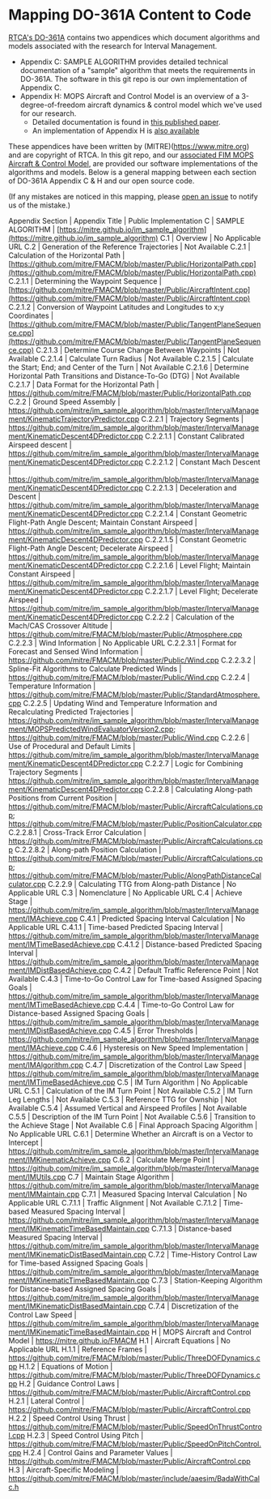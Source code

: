 ﻿# Mapping DO-361A Content to Code

[RTCA's DO-361A](https://my.rtca.org/nc__store?search=do-361) contains two appendices which document algorithms and models associated with the research for Interval Management.

* Appendix C: SAMPLE ALGORITHM provides detailed technical documentation of a "sample" algorithm that meets the requirements in DO-361A. The software in this git repo is our own implementation of Appendix C.
* Appendix H: MOPS Aircraft and Control Model is an overview of a 3-degree-of-freedom aircraft dynamics & control model which we've used for our research.
    * Detailed documentation is found in [this published paper](https://www.mitre.org/publications/technical-papers/derivation-of-a-point-mass-aircraft-model-used-for-fast-time).
    * An implementation of Appendix H is [also available](https://mitre.github.io/FMACM)

These appendices have been written by (MITRE)(https://www.mitre.org) and are copyright of RTCA. In this git repo, and our [associated FIM MOPS Aircraft & Control Model](https://mitre.github.io/FMACM), are provided our software implementations of the algorithms and models. Below is a general mapping between each section of DO-361A Appendix C & H and our open source code.

(If any mistakes are noticed in this mapping, please [open an issue](https://github.com/mitre/im_sample_algorithm/issues) to notify us of the mistake.)

Appendix Section | Appendix Title | Public Implementation
C | SAMPLE ALGORITHM | [https://mitre.github.io/im_sample_algorithm](https://mitre.github.io/im_sample_algorithm)
C.1 | Overview | No Applicable URL
C.2 | Generation of the Reference Trajectories | Not Available
C.2.1 | Calculation of the Horizontal Path | [https://github.com/mitre/FMACM/blob/master/Public/HorizontalPath.cpp](https://github.com/mitre/FMACM/blob/master/Public/HorizontalPath.cpp)
C.2.1.1 | Determining the Waypoint Sequence | [https://github.com/mitre/FMACM/blob/master/Public/AircraftIntent.cpp](https://github.com/mitre/FMACM/blob/master/Public/AircraftIntent.cpp)
C.2.1.2 | Conversion of Waypoint Latitudes and Longitudes to x;y Coordinates | [https://github.com/mitre/FMACM/blob/master/Public/TangentPlaneSequence.cpp](https://github.com/mitre/FMACM/blob/master/Public/TangentPlaneSequence.cpp)
C.2.1.3 | Determine Course Change Between Waypoints | Not Available
C.2.1.4 | Calculate Turn Radius | Not Available
C.2.1.5 | Calculate the Start; End; and Center of the Turn | Not Available
C.2.1.6 | Determine Horizontal Path Transitions and Distance-To-Go (DTG) | Not Available
C.2.1.7 | Data Format for the Horizontal Path | https://github.com/mitre/FMACM/blob/master/Public/HorizontalPath.cpp
C.2.2 | Ground Speed Assembly | https://github.com/mitre/im_sample_algorithm/blob/master/IntervalManagement/KinematicTrajectoryPredictor.cpp
C.2.2.1 | Trajectory Segments | https://github.com/mitre/im_sample_algorithm/blob/master/IntervalManagement/KinematicDescent4DPredictor.cpp
C.2.2.1.1 | Constant Calibrated Airspeed descent | https://github.com/mitre/im_sample_algorithm/blob/master/IntervalManagement/KinematicDescent4DPredictor.cpp
C.2.2.1.2 | Constant Mach Descent | https://github.com/mitre/im_sample_algorithm/blob/master/IntervalManagement/KinematicDescent4DPredictor.cpp
C.2.2.1.3 | Deceleration and Descent | https://github.com/mitre/im_sample_algorithm/blob/master/IntervalManagement/KinematicDescent4DPredictor.cpp
C.2.2.1.4 | Constant Geometric Flight-Path Angle Descent; Maintain Constant Airspeed | https://github.com/mitre/im_sample_algorithm/blob/master/IntervalManagement/KinematicDescent4DPredictor.cpp
C.2.2.1.5 | Constant Geometric Flight-Path Angle Descent; Decelerate Airspeed | https://github.com/mitre/im_sample_algorithm/blob/master/IntervalManagement/KinematicDescent4DPredictor.cpp
C.2.2.1.6 | Level Flight; Maintain Constant Airspeed | https://github.com/mitre/im_sample_algorithm/blob/master/IntervalManagement/KinematicDescent4DPredictor.cpp
C.2.2.1.7 | Level Flight; Decelerate Airspeed | https://github.com/mitre/im_sample_algorithm/blob/master/IntervalManagement/KinematicDescent4DPredictor.cpp
C.2.2.2 | Calculation of the Mach/CAS Crossover Altitude | https://github.com/mitre/FMACM/blob/master/Public/Atmosphere.cpp
C.2.2.3 | Wind Information | No Applicable URL
C.2.2.3.1 | Format for Forecast and Sensed Wind Information | https://github.com/mitre/FMACM/blob/master/Public/Wind.cpp
C.2.2.3.2 | Spline-Fit Algorithms to Calculate Predicted Winds | https://github.com/mitre/FMACM/blob/master/Public/Wind.cpp
C.2.2.4 | Temperature Information | https://github.com/mitre/FMACM/blob/master/Public/StandardAtmosphere.cpp
C.2.2.5 | Updating Wind and Temperature Information and Recalculating Predicted Trajectories | https://github.com/mitre/im_sample_algorithm/blob/master/IntervalManagement/MOPSPredictedWindEvaluatorVersion2.cpp; https://github.com/mitre/FMACM/blob/master/Public/Wind.cpp
C.2.2.6 | Use of Procedural and Default Limits | https://github.com/mitre/im_sample_algorithm/blob/master/IntervalManagement/KinematicDescent4DPredictor.cpp
C.2.2.7 | Logic for Combining Trajectory Segments | https://github.com/mitre/im_sample_algorithm/blob/master/IntervalManagement/KinematicDescent4DPredictor.cpp
C.2.2.8 | Calculating Along-path Positions from Current Position | https://github.com/mitre/FMACM/blob/master/Public/AircraftCalculations.cpp; https://github.com/mitre/FMACM/blob/master/Public/PositionCalculator.cpp
C.2.2.8.1 | Cross-Track Error Calculation | https://github.com/mitre/FMACM/blob/master/Public/AircraftCalculations.cpp
C.2.2.8.2 | Along-path Position Calculation | https://github.com/mitre/FMACM/blob/master/Public/AircraftCalculations.cpp; https://github.com/mitre/FMACM/blob/master/Public/AlongPathDistanceCalculator.cpp
C.2.2.9 | Calculating TTG from Along-path Distance | No Applicable URL
C.3 | Nomenclature | No Applicable URL
C.4 | Achieve Stage | https://github.com/mitre/im_sample_algorithm/blob/master/IntervalManagement/IMAchieve.cpp
C.4.1 | Predicted Spacing Interval Calculation | No Applicable URL
C.4.1.1 | Time-based Predicted Spacing Interval | https://github.com/mitre/im_sample_algorithm/blob/master/IntervalManagement/IMTimeBasedAchieve.cpp
C.4.1.2 | Distance-based Predicted Spacing Interval | https://github.com/mitre/im_sample_algorithm/blob/master/IntervalManagement/IMDistBasedAchieve.cpp
C.4.2 | Default Traffic Reference Point | Not Available
C.4.3 | Time-to-Go Control Law for Time-based Assigned Spacing Goals | https://github.com/mitre/im_sample_algorithm/blob/master/IntervalManagement/IMTimeBasedAchieve.cpp
C.4.4 | Time-to-Go Control Law for Distance-based Assigned Spacing Goals | https://github.com/mitre/im_sample_algorithm/blob/master/IntervalManagement/IMDistBasedAchieve.cpp
C.4.5 | Error Thresholds | https://github.com/mitre/im_sample_algorithm/blob/master/IntervalManagement/IMAchieve.cpp
C.4.6 | Hysteresis on New Speed Implementation | https://github.com/mitre/im_sample_algorithm/blob/master/IntervalManagement/IMAlgorithm.cpp
C.4.7 | Discretization of the Control Law Speed | https://github.com/mitre/im_sample_algorithm/blob/master/IntervalManagement/IMTimeBasedAchieve.cpp
C.5 | IM Turn Algorithm | No Applicable URL
C.5.1 | Calculation of the IM Turn Point | Not Available
C.5.2 | IM Turn Leg Lengths | Not Available
C.5.3 | Reference TTG for Ownship | Not Available
C.5.4 | Assumed Vertical and Airspeed Profiles | Not Available
C.5.5 | Description of the IM Turn Point | Not Available
C.5.6 | Transition to the Achieve Stage | Not Available
C.6 | Final Approach Spacing Algorithm | No Applicable URL
C.6.1 | Determine Whether an Aircraft is on a Vector to Intercept | https://github.com/mitre/im_sample_algorithm/blob/master/IntervalManagement/IMKinematicAchieve.cpp
C.6.2 | Calculate Merge Point | https://github.com/mitre/im_sample_algorithm/blob/master/IntervalManagement/IMUtils.cpp
C.7 | Maintain Stage Algorithm | https://github.com/mitre/im_sample_algorithm/blob/master/IntervalManagement/IMMaintain.cpp
C.7.1 | Measured Spacing Interval Calculation | No Applicable URL
C.7.1.1 | Traffic Alignment | Not Available
C.7.1.2 | Time-based Measured Spacing Interval | https://github.com/mitre/im_sample_algorithm/blob/master/IntervalManagement/IMKinematicTimeBasedMaintain.cpp
C.7.1.3 | Distance-based Measured Spacing Interval | https://github.com/mitre/im_sample_algorithm/blob/master/IntervalManagement/IMKinematicDistBasedMaintain.cpp
C.7.2 | Time-History Control Law for Time-based Assigned Spacing Goals | https://github.com/mitre/im_sample_algorithm/blob/master/IntervalManagement/IMKinematicTimeBasedMaintain.cpp
C.7.3 | Station-Keeping Algorithm for Distance-based Assigned Spacing Goals | https://github.com/mitre/im_sample_algorithm/blob/master/IntervalManagement/IMKinematicDistBasedMaintain.cpp
C.7.4 | Discretization of the Control Law Speed | https://github.com/mitre/im_sample_algorithm/blob/master/IntervalManagement/IMKinematicTimeBasedMaintain.cpp
H | MOPS Aircraft and Control Model | https://mitre.github.io/FMACM
H.1 | Aircraft Equations | No Applicable URL
H.1.1 | Reference Frames | https://github.com/mitre/FMACM/blob/master/Public/ThreeDOFDynamics.cpp
H.1.2 | Equations of Motion | https://github.com/mitre/FMACM/blob/master/Public/ThreeDOFDynamics.cpp
H.2 | Guidance Control Laws | https://github.com/mitre/FMACM/blob/master/Public/AircraftControl.cpp
H.2.1 | Lateral Control | https://github.com/mitre/FMACM/blob/master/Public/AircraftControl.cpp
H.2.2 | Speed Control Using Thrust | https://github.com/mitre/FMACM/blob/master/Public/SpeedOnThrustControl.cpp
H.2.3 | Speed Control Using Pitch | https://github.com/mitre/FMACM/blob/master/Public/SpeedOnPitchControl.cpp
H.2.4 | Control Gains and Parameter Values | https://github.com/mitre/FMACM/blob/master/Public/AircraftControl.cpp
H.3 | Aircraft-Specific Modeling | https://github.com/mitre/FMACM/blob/master/include/aaesim/BadaWithCalc.h
